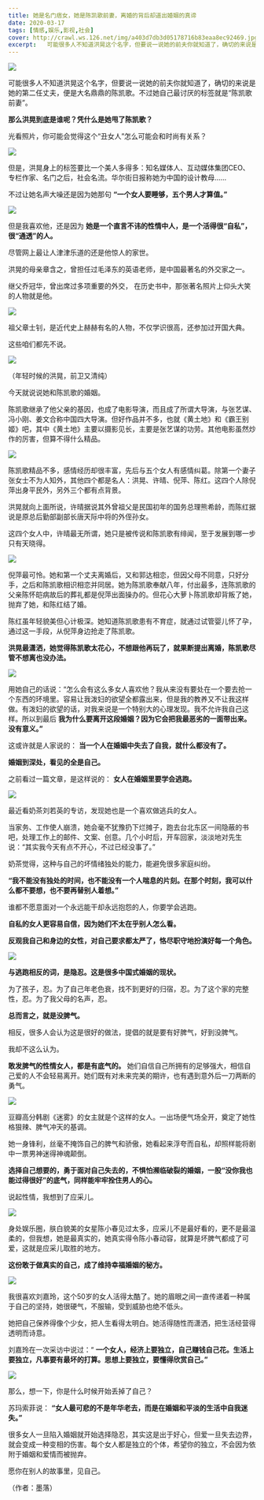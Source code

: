 ```yaml
---
title: 她是名门痞女，她是陈凯歌前妻，离婚的背后却道出婚姻的真谛
date: 2020-03-17
tags: [情感,娱乐,影视,社会]
cover: http://crawl.ws.126.net/img/a403d7db3d05178716b83eaa8ec92469.jpg
excerpt:   可能很多人不知道洪晃这个名字，但要说一说她的前夫你就知道了，确切的来说是她的第二任丈夫，便是大
---
```

![](http://crawl.ws.126.net/img/a403d7db3d05178716b83eaa8ec92469.jpg)  

可能很多人不知道洪晃这个名字，但要说一说她的前夫你就知道了，确切的来说是她的第二任丈夫，便是大名鼎鼎的陈凯歌。不过她自己最讨厌的标签就是“陈凯歌前妻”。

**那么洪晃到底是谁呢？凭什么是她甩了陈凯歌？**

光看照片，你可能会觉得这个“丑女人”怎么可能会和时尚有关系？

![](http://crawl.ws.126.net/img/43c5df5d0ae8f97e6031d989a2ebda12.jpg)  

但是，洪晃身上的标签要比一个美人多得多：知名媒体人、互动媒体集团CEO、专栏作家、名门之后，社会名流。华尔街日报称她为中国的设计教母……

不过让她名声大噪还是因为她那句 **“一个女人要睡够，五个男人才算值。”**

![](http://crawl.ws.126.net/img/aa5a9a774541b643c0235683d5a4f2bd.jpg)  

但是我喜欢他，还是因为 **她是一个直言不讳的性情中人，是一个活得很“自私”，很“通透”的人。**

尽管网上最让人津津乐道的还是他惊人的家世。

洪晃的母亲章含之，曾担任过毛泽东的英语老师，是中国最著名的外交家之一。

继父乔冠华，曾出席过多项重要的外交， 在历史书中，那张著名照片上仰头大笑的人物就是他。

![](http://crawl.ws.126.net/img/716b396aa99ed1f6072c1fa15081ff6b.jpg)  

祖父章士钊，是近代史上赫赫有名的人物，不仅学识很高，还参加过开国大典。

这些咱们都先不说。

![](http://crawl.ws.126.net/img/4e9d492c07818bd93b77ee6c8c107502.jpg)  

（年轻时候的洪晃，前卫又清纯）

今天就说说她和陈凯歌的婚姻。

陈凯歌继承了他父亲的基因，也成了电影导演，而且成了所谓大导演，与张艺谋、冯小刚、姜文合称中国四大导演。但好作品并不多，也就《黄土地》和《霸王别姬》吧，其中《黄土地》主要以摄影见长，主要是张艺谋的功劳。其他电影虽然炒作的厉害，但算不得什么精品。

![](http://crawl.ws.126.net/img/c35b2281190db42015b42e5b2be825b2.jpg)  

陈凯歌精品不多，感情经历却很丰富，先后与五个女人有感情纠葛。除第一个妻子张女士不为人知外，其他四个都是名人：洪晃、许晴、倪萍、陈红。这四个人除倪萍出身平民外，另外三个都有点背景。

洪晃就向上面所说，许晴据说其外曾祖父是民国初年的国务总理熊希龄，而陈红据说是原总后勤部副部长唐天际中将的外侄孙女。

这四个女人中，许晴最无所谓，她只是被传说和陈凯歌有绯闻，至于发展到哪一步只有天晓得。

![](http://crawl.ws.126.net/img/0bc8441f0e17f05c432324482254e427.jpg)  

倪萍最可怜。她和第一个丈夫离婚后，又和郭达相恋，但因父母不同意，只好分手，之后和陈凯歌相识相恋并同居。她为陈凯歌奉献八年，付出最多，连陈凯歌的父亲陈怀皑病故后的葬礼都是倪萍出面操办的。但花心大萝卜陈凯歌却背叛了她，抛弃了她，和陈红结了婚。

陈红虽年轻貌美但心计极深。她知道陈凯歌患有不育症，就通过试管婴儿怀了孕，通过这一手段，从倪萍身边抢走了陈凯歌。

**洪晃最潇洒，她觉得陈凯歌太花心，不想跟他再玩了，就果断提出离婚，陈凯歌尽管不想离也没办法。**

![](http://crawl.ws.126.net/img/5feeac40a7284e2cd90abe41e3428191.jpg)  

用她自己的话说：“怎么会有这么多女人喜欢他？我从来没有要处在一个要去抢一个东西的环境里。容易让我泼妇的欲望全都露出来，但是我的教养又不让我这样做。有泼妇的欲望的话，对我来说是一个特别大的心理发现。我不允许我自己这样。所以到最后
**我为什么要离开这段婚姻？因为它会把我最恶劣的一面带出来。没有意义。”**

这或许就是人家说的： **当一个人在婚姻中失去了自我，就什么都没有了。**

**婚姻到深处，看见的全是自己。**

之前看过一篇文章，是这样说的： **女人在婚姻里要学会逃跑。**

![](http://crawl.ws.126.net/img/462c1f1183321f132ca13ff11445631d.jpg)  

最近看奶茶刘若英的专访，发现她也是一个喜欢做逃兵的女人。

当家务、工作使人崩溃，她会毫不犹豫扔下烂摊子，跑去台北东区一间隐蔽的书吧，处理工作上的邮件、文案、创意。几个小时后，开车回家，淡淡地对先生说：“其实我今天有点不开心，不过已经没事了。”

奶茶觉得，这种与自己的坏情绪独处的能力，能避免很多家庭纠纷。

**“我不能没有独处的时间，也不能没有一个人喘息的片刻。在那个时刻，我可以什么都不要想，也不要再替别人着想。”**

谁都不愿意面对一个永远能干却永远抱怨的人，你要学会逃跑。

**自私的女人更容易自信，因为她们不太在乎别人怎么看。**

**反观我自己和身边的女性，对自己要求都太严了，恪尽职守地扮演好每一个角色。**

![](http://crawl.ws.126.net/img/81260b1326a6e920d738a34031900e14.jpg)  

**与逃跑相反的词，是隐忍。这是很多中国式婚姻的现状。**

为了孩子，忍。为了自己年老色衰，找不到更好的归宿，忍。为了这个家的完整性，忍。为了我父母的名声，忍。

**总而言之，就是没脾气。**

相反，很多人会认为这是很好的做法，提倡的就是要有好脾气，好到没脾气。

我却不这么认为。

**敢发脾气的性情女人，都是有底气的。**
她们自信自己所拥有的足够强大，相信自己爱的人不会轻易离开。她们既有对未来完美的期许，也有遇到意外后一刀两断的勇气。

![](http://crawl.ws.126.net/img/ba5a8aa04a9322e7f2cc04d7b3a04734.jpg)  

豆瓣高分韩剧《迷雾》的女主就是个这样的女人。一出场便气场全开，奠定了她性格狠辣、脾气冲天的基调。

她一身锋利，丝毫不掩饰自己的脾气和骄傲，她看起来浮夸而自私，却照样能将剧中一票男神迷得神魂颠倒。

**选择自己想要的，勇于面对自己失去的，不惧怕濒临破裂的婚姻，一股“没你我也能过得很好”的底气，同样能牢牢拴住男人的心。**

说起性情，我想到了应采儿。

![](http://crawl.ws.126.net/img/d17c0ccf7271abb6eaf207bef819091a.jpg)  

身处娱乐圈，肤白貌美的女星陈小春见过太多，应采儿不是最好看的，更不是最温柔的，但我想，她是最真实的，她真实得令陈小春动容，就算是坏脾气都成了可爱，这就是应采儿取胜的地方。

**这份敢于做真实的自己，成了维持幸福婚姻的秘方。**

![](http://crawl.ws.126.net/img/b76bb850f669b5cd6e453189189ea8de.jpg)  

我很喜欢刘嘉玲，这个50岁的女人活得太酷了。她的眉眼之间一直传递着一种属于自己的坚持，她很硬气，不服输，受到威胁也绝不低头。

她把自己保养得像个少女，把人生看得太明白。她活得随性而潇洒，把生活经营得透明而诗意。

刘嘉玲在一次采访中说过：“ **一个女人，经济上要独立，自己赚钱自己花。生活上要独立，凡事要有最坏的打算。思想上要独立，要懂得欣赏自己。”**

![](http://crawl.ws.126.net/img/1116ca40e1fc5f7e62d8e9fb5bef5fc6.jpg)  

那么，想一下，你是什么时候开始丢掉了自己？

苏玛索菲说： **“女人最可悲的不是年华老去，而是在婚姻和平淡的生活中自我迷失。”**

很多女人一旦陷入婚姻就开始选择隐忍，其实这是出于好心，但爱一旦失去边界，就会变成一种变相的伤害。每个女人都是独立的个体，希望你的独立，不会因为依附于婚姻和爱情而被抛弃。

愿你在别人的故事里，见自己。

（作者：墨落）

